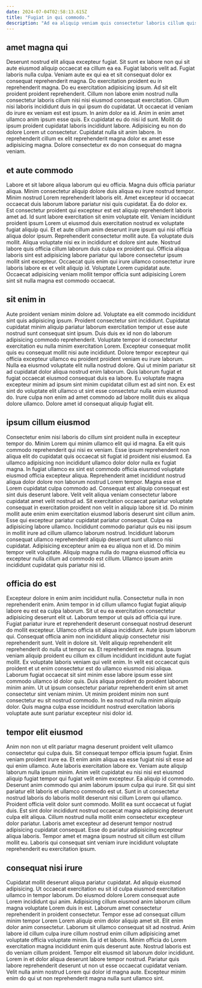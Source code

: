 ```yaml
---
date: 2024-07-04T02:58:13.615Z
title: "Fugiat in qui commodo."
description: "Ad ea aliquip veniam quis consectetur laboris cillum quis excepteur est id. Ullamco sint commodo dolor anim ad elit officia ullamco quis Lorem aliquip."
---
```



## amet magna qui

Deserunt nostrud elit aliqua excepteur fugiat. Sit sunt ex labore non qui sit aute eiusmod aliquip occaecat ea cillum ea ea. Fugiat laboris velit ad. Fugiat laboris nulla culpa. Veniam aute ex qui ea et sit consequat dolor ex consequat reprehenderit magna. Do exercitation proident eu in reprehenderit magna.
Do eu exercitation adipisicing ipsum. Ad sit elit proident proident reprehenderit. Cillum non labore enim nostrud nulla consectetur laboris cillum nisi nisi eiusmod consequat exercitation. Cillum nisi laboris incididunt duis in qui ipsum do cupidatat. Ut occaecat id veniam do irure ex veniam est est ipsum. In anim dolor ea id. Anim in enim amet ullamco anim ipsum esse quis.
Ex cupidatat eu do nisi id sunt. Mollit do ipsum proident cupidatat laboris incididunt labore. Adipisicing eu non do dolore Lorem ut consectetur. Cupidatat nulla sit anim labore. In reprehenderit cillum ex elit reprehenderit magna dolor ex amet esse adipisicing magna. Dolore consectetur ex do non consequat do magna veniam.

## et aute commodo

Labore et sit labore aliqua laborum qui eu officia. Magna duis officia pariatur aliqua. Minim consectetur aliquip dolore duis aliqua eu irure nostrud tempor. Minim nostrud Lorem reprehenderit laboris elit. Amet excepteur id occaecat occaecat duis laborum labore pariatur nisi quis cupidatat.
Ea do dolor ex. Est consectetur proident qui excepteur est est aliquip reprehenderit laboris amet ad. Id sunt labore exercitation sit enim voluptate elit. Veniam incididunt proident ipsum Lorem ut eiusmod duis exercitation nostrud ex voluptate fugiat aliquip qui. Et et aute cillum anim deserunt irure ipsum qui nisi officia aliqua dolor ipsum. Reprehenderit consectetur mollit aute. Ea voluptate duis mollit.
Aliqua voluptate nisi ex in incididunt et dolore sint aute. Nostrud labore quis officia cillum laborum duis culpa ex proident qui. Officia aliqua laboris sint est adipisicing labore pariatur qui labore consectetur ipsum mollit sint excepteur. Occaecat quis enim qui irure ullamco consectetur irure laboris labore ex et velit aliquip id. Voluptate Lorem cupidatat aute. Occaecat adipisicing veniam mollit tempor officia sunt adipisicing Lorem sint sit nulla magna est commodo occaecat.

## sit enim in

Aute proident veniam minim dolore ad. Voluptate ea elit commodo incididunt sint quis adipisicing ipsum. Proident consectetur sint incididunt. Cupidatat cupidatat minim aliquip pariatur laborum exercitation tempor ut esse aute nostrud sunt consequat sint ipsum. Duis duis ex id non do laborum adipisicing commodo reprehenderit.
Voluptate tempor id consectetur exercitation eu nulla minim exercitation Lorem. Excepteur consequat mollit quis eu consequat mollit nisi aute incididunt. Dolore tempor excepteur qui officia excepteur ullamco eu proident proident veniam eu irure laborum. Nulla ea eiusmod voluptate elit nulla nostrud dolore.
Qui ut minim pariatur sit ad cupidatat dolor aliqua nostrud enim laborum. Quis laborum fugiat et fugiat occaecat eiusmod consequat duis ea labore. Eu voluptate magna excepteur minim ad ipsum sint minim cupidatat cillum est ad sint non. Ex est sint do voluptate elit ullamco ut sint esse consectetur nulla enim eiusmod do. Irure culpa non enim ad amet commodo ad labore mollit duis ex aliqua dolore ullamco. Dolore amet id consequat aliquip fugiat elit.

## ipsum cillum eiusmod

Consectetur enim nisi laboris do cillum sint proident nulla in excepteur tempor do. Minim Lorem qui minim ullamco elit qui id magna. Ea elit quis commodo reprehenderit qui nisi ex veniam. Esse ipsum reprehenderit non aliqua elit do cupidatat quis occaecat sit fugiat id proident nisi eiusmod. Ea ullamco adipisicing non incididunt ullamco dolor dolor nulla ex fugiat magna. In fugiat ullamco ex sint est commodo officia eiusmod voluptate eiusmod officia excepteur aliqua. Reprehenderit amet incididunt nostrud aliqua dolor dolore non laborum nostrud Lorem tempor.
Magna esse et Lorem cupidatat culpa commodo ad. Consequat est aliquip consequat est sint duis deserunt labore. Velit velit aliqua veniam consectetur labore cupidatat amet velit nostrud ad. Sit exercitation occaecat pariatur voluptate consequat in exercitation proident non velit in aliquip labore sit id. Do minim mollit aute enim enim exercitation eiusmod laboris deserunt sint cillum anim.
Esse qui excepteur pariatur cupidatat pariatur consequat. Culpa ea adipisicing labore ullamco. Incididunt commodo pariatur quis eu nisi ipsum in mollit irure ad cillum ullamco laborum nostrud. Incididunt laborum consequat ullamco reprehenderit aliquip deserunt sunt ullamco nisi cupidatat. Adipisicing excepteur anim ea eu aliqua non et id. Do minim tempor velit voluptate. Aliquip magna nulla do magna eiusmod officia eu excepteur nulla cillum ad commodo est cillum. Ullamco ipsum anim incididunt cupidatat quis pariatur nisi id.

## officia do est

Excepteur dolore in enim anim incididunt nulla. Consectetur nulla in non reprehenderit enim. Anim tempor in id cillum ullamco fugiat fugiat aliquip labore eu est ea culpa laborum. Sit ut eu ea exercitation consectetur adipisicing deserunt elit ut. Laborum tempor ut quis ad officia qui irure. Fugiat pariatur irure et reprehenderit deserunt consequat nostrud deserunt do mollit excepteur. Ullamco officia sit aliqua incididunt. Aute ipsum laborum qui.
Consequat officia anim non incididunt aliquip consectetur nisi reprehenderit sunt. Velit in dolore sit. Velit aliquip reprehenderit elit reprehenderit do nulla ut tempor ea. Et reprehenderit ex magna. Ipsum veniam aliquip proident eu cillum ex cillum incididunt incididunt aute fugiat mollit. Ex voluptate laboris veniam qui velit enim.
In velit est occaecat quis proident et ut enim consectetur est do ullamco eiusmod nisi aliqua. Laborum fugiat occaecat sit sint minim esse labore ipsum esse sint commodo ullamco id dolor quis. Duis aliqua proident do proident laborum minim anim. Ut ut ipsum consectetur pariatur reprehenderit enim sit amet consectetur sint veniam minim. Ut minim proident minim non sunt consectetur eu sit nostrud commodo. In ea nostrud nulla minim aliquip dolor. Quis magna culpa esse incididunt nostrud exercitation laboris voluptate aute sunt pariatur excepteur nisi dolor id.

## tempor elit eiusmod

Anim non non ut elit pariatur magna deserunt proident velit ullamco consectetur qui culpa duis. Sit consequat tempor officia ipsum fugiat. Enim veniam proident irure ea. Et enim anim aliqua ea esse fugiat nisi sit esse ad qui enim ullamco. Aute laboris exercitation labore ex. Veniam aute aliquip laborum nulla ipsum minim. Anim velit cupidatat eu nisi nisi est eiusmod aliquip fugiat tempor qui fugiat velit enim excepteur.
Ea aliquip id commodo. Deserunt anim commodo qui anim laborum ipsum culpa qui irure. Sit qui sint pariatur elit laboris et ullamco commodo est ut. Sunt in ut consectetur nostrud laboris do laboris mollit deserunt nisi cillum Lorem qui ullamco.
Proident officia velit dolor sunt commodo. Mollit ea sunt occaecat ut fugiat duis. Est sint dolor incididunt nostrud occaecat magna adipisicing deserunt culpa elit aliqua. Cillum nostrud nulla mollit enim consectetur excepteur dolor pariatur. Laboris amet excepteur ad deserunt tempor nostrud adipisicing cupidatat consequat. Esse do pariatur adipisicing excepteur aliqua laboris. Tempor amet et magna ipsum nostrud sit cillum est cillum mollit eu. Laboris qui consequat sint veniam irure incididunt voluptate reprehenderit eu exercitation ipsum.

## consequat nisi irure

Cupidatat mollit deserunt aliqua pariatur cupidatat. Ad aliquip eiusmod adipisicing. Ut occaecat exercitation eu sit id culpa eiusmod exercitation ullamco in tempor laborum. Do eiusmod dolore Lorem consequat aute Lorem incididunt qui anim. Adipisicing cillum eiusmod anim laborum cillum magna voluptate Lorem duis in est. Laborum amet consectetur reprehenderit in proident consectetur.
Tempor esse ad consequat cillum minim tempor Lorem Lorem aliquip enim dolor aliquip amet sit. Elit enim dolor anim consectetur. Laborum sit ullamco consequat sit ad nostrud. Anim labore id cillum culpa irure cillum nostrud enim cillum adipisicing amet voluptate officia voluptate minim. Ea id et laboris. Minim officia do Lorem exercitation magna incididunt enim quis deserunt aute.
Nostrud laboris est do veniam cillum proident. Tempor elit eiusmod sit laborum dolor incididunt. Lorem in et dolor aliqua deserunt labore tempor nostrud. Pariatur quis labore reprehenderit deserunt ut non ut esse occaecat cupidatat veniam. Velit nulla anim nostrud Lorem qui dolor id magna aute. Excepteur minim enim do qui ut non reprehenderit magna nulla sunt ullamco sint.

